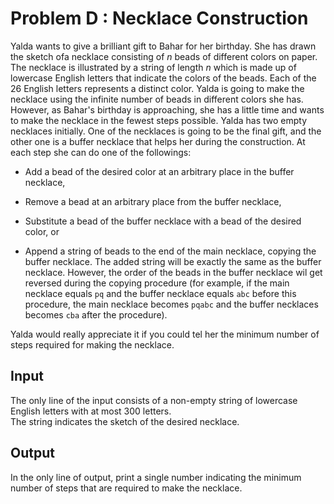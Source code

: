 # Problem D : Necklace Construction

Yalda wants to give a brilliant gift to Bahar for her birthday. She has drawn the sketch ofa necklace consisting of $n$ beads of different colors on paper. The necklace is illustrated by a string of length $n$ which is made up of lowercase English letters that indicate the colors of the beads. Each of the 26 English letters represents a distinct color. Yalda is going to make the necklace using the infinite number of beads in different colors she has. However, as Bahar's birthday is approaching, she has a little time and wants to make the necklace in the fewest steps possible. Yalda has two empty necklaces initially. One of the necklaces is going to be the final gift, and the other one is a buffer necklace that helps her during the construction. At each step she can do one of the followings:

-   Add a bead of the desired color at an arbitrary place in the buffer necklace,

-   Remove a bead at an arbitrary place from the buffer necklace,

-   Substitute a bead of the buffer necklace with a bead of the desired color, or

-   Append a string of beads to the end of the main necklace, copying the buffer necklace. The added string will be exactly the same as the buffer necklace. However, the order of the beads in the buffer necklace wil get reversed during the copying procedure (for example, if the main necklace equals `pq` and the buffer necklace equals `abc` before this procedure, the main necklace becomes `pqabc` and the buffer necklaces becomes `cba` after the procedure).

Yalda would really appreciate it if you could tel her the minimum number of steps required for making the necklace.

## Input

The only line of the input consists of a non-empty string of lowercase English letters with at most 300 letters.  
The string indicates the sketch of the desired necklace.

## Output

In the only line of output, print a single number indicating the minimum number of steps that are required to make the necklace.
